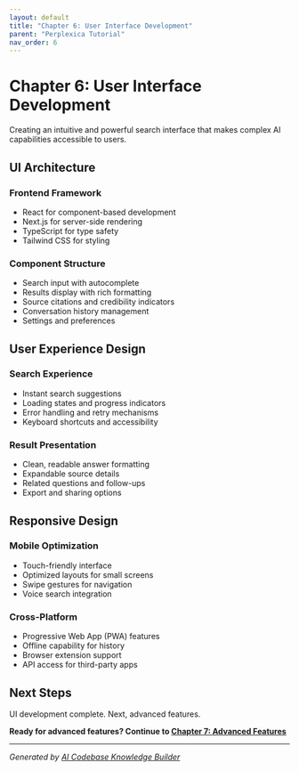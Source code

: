 ```yaml
---
layout: default
title: "Chapter 6: User Interface Development"
parent: "Perplexica Tutorial"
nav_order: 6
---
```


# Chapter 6: User Interface Development

Creating an intuitive and powerful search interface that makes complex AI capabilities accessible to users.

## UI Architecture

### Frontend Framework

- React for component-based development
- Next.js for server-side rendering
- TypeScript for type safety
- Tailwind CSS for styling

### Component Structure

- Search input with autocomplete
- Results display with rich formatting
- Source citations and credibility indicators
- Conversation history management
- Settings and preferences

## User Experience Design

### Search Experience

- Instant search suggestions
- Loading states and progress indicators
- Error handling and retry mechanisms
- Keyboard shortcuts and accessibility

### Result Presentation

- Clean, readable answer formatting
- Expandable source details
- Related questions and follow-ups
- Export and sharing options

## Responsive Design

### Mobile Optimization

- Touch-friendly interface
- Optimized layouts for small screens
- Swipe gestures for navigation
- Voice search integration

### Cross-Platform

- Progressive Web App (PWA) features
- Offline capability for history
- Browser extension support
- API access for third-party apps

## Next Steps

UI development complete. Next, advanced features.

**Ready for advanced features? Continue to [Chapter 7: Advanced Features](07-advanced-features.md)**

---

*Generated by [AI Codebase Knowledge Builder](https://github.com/The-Pocket/Tutorial-Codebase-Knowledge)*
